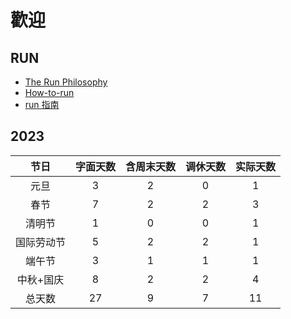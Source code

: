 # 歡迎

## RUN

-   [The Run Philosophy](https://github.com/The-Run-Philosophy-Organization)
-   [How-to-run](https://github.com/lidangzzz/How-to-run)
-   [run 指南](./run-guide.jpg)

## 2023

|    节日    | 字面天数 | 含周末天数 | 调休天数 | 实际天数 |
| :--------: | :------: | :--------: | :------: | :------: |
|    元旦    |    3     |     2      |    0     |    1     |
|    春节    |    7     |     2      |    2     |    3     |
|   清明节   |    1     |     0      |    0     |    1     |
| 国际劳动节 |    5     |     2      |    2     |    1     |
|   端午节   |    3     |     1      |    1     |    1     |
| 中秋+国庆  |    8     |     2      |    2     |    4     |
|   总天数   |    27    |     9      |    7     |    11    |
